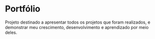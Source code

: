 # Portfólio

Projeto destinado a apresentar todos os projetos que foram realizados, e demonstrar meu crescimento, desenvolvimento e aprendizado por meio deles.
